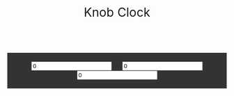 <html lang="en">
<head>
	<meta charset="UTF-8">
	<meta name="viewport" content="width=device-width">
	<title>clock ui</title>
	<script src="https://cdnjs.cloudflare.com/ajax/libs/jquery/3.1.0/jquery.min.js"></script>
	<script src="https://cdnjs.cloudflare.com/ajax/libs/jQuery-Knob/1.2.13/jquery.knob.min.js"></script>
	<style>
		*{ margin: 0; }
		.container{
			max-width: 1200px;
			margin: 0 auto;
			/*border: 1px solid red;*/
		}
		header > h1{ 
			padding: 20px; 
			font-weight: normal;
		}
		figure{
			background: #333;
			padding: 20px 0px;
			text-align: center;
		}
		figure > .form-group{
			display: inline-block;
			margin: 0 10px;
			min-width: 25%; 
		}
	</style>
</head>
<body>
	<div class="container">
		<header>
			<h1>Knob Clock</h1>
		</header>
		<figure>
			<div class="form-group">
				<input type="text" value="0" class="hour" data-width="200" />  	
			</div>
			<div class="form-group">
				<input type="text" value="0" class="min" data-width="200" />  	
			</div>
			<div class="form-group">
				<input type="text" value="0" class="sec" data-width="200" />  	
			</div>
		</figure>
	</div><!-- end container -->

<script>

$(function(){

  function go_clock(){
    var d = new Date(),
    	hour = d.getHours(),
    	min = d.getMinutes(),
    	sec = d.getSeconds();

    // 트리거로 시간 표시
    $('.hour').val(hour).trigger('change');    
    $('.min').val(min).trigger('change');    
    $('.sec').val(sec).trigger('change');    
  }
  
  // knob 생성
  $('.hour, .min, .sec').knob(); 

  // knob 옵션 설정
  $('.hour, .min, .sec').trigger(
      'configure',
      {
      	"inputColor": "white",			// 글자 색상
         "bgColor": "rgba(0,0,0,0.3)",	// 배경색
         "skin":"tron",
         "displayInput": true				// 글자 표시
      }
  ); 

  $('.hour').trigger(
      'configure',
      {
          "min":0,
          "max":24,
          "fgColor":"#FF8C01"
      }
  ); 

  $('.min').trigger(
      'configure',
      {
          "min":0,
          "max":60,
          "fgColor":"#87CEEB"
      }
  ); 

  $('.sec').trigger(
      'configure',
      {
          "min":0,
          "max":60,
          "fgColor":"#66EE66"    
      }
  ); 

  setInterval(go_clock, 1000);  
  
});
	
</script>	

</body>
</html>
